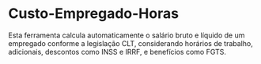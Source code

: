 # Custo-Empregado-Horas
Esta ferramenta calcula automaticamente o salário bruto e líquido de um empregado conforme a legislação CLT, considerando horários de trabalho, adicionais, descontos como INSS e IRRF, e benefícios como FGTS.
